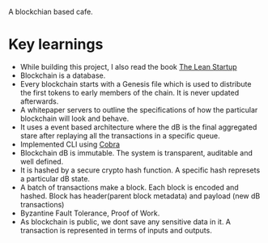 A blockchian based cafe.



# Key learnings
* While building this project, I also read the book [The Lean Startup](http://theleanstartup.com/)
* Blockchain is a database.
* Every blockchain starts with a Genesis file which is used to distribute the first tokens to early members of the chain. It is never updated afterwards.
* A whitepaper servers to outline the specifications of how the particular blockchain will look and behave.
* It uses a event based architecture where the dB is the final aggregated stare after replaying all the transactions in a specific queue.
* Implemented CLI using [Cobra](https://github.com/spf13/cobra)
* Blockchain dB is immutable. The system is transparent, auditable and well defined.
* It is hashed by a secure crypto hash function. A specific hash represets a particular dB state.
* A batch of transactions make a block. Each block is encoded and hashed. Block has header(parent block metadata) and payload (new dB transactions)
* Byzantine Fault Tolerance, Proof of Work.
* As blockchain is public, we dont save any sensitive data in it. A transaction is represented in terms of inputs and outputs. 